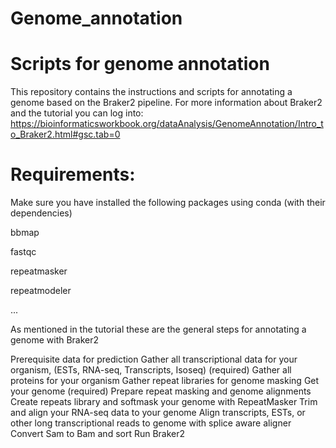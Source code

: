 # Genome_annotation
# Scripts for genome annotation

This repository contains the instructions and scripts for annotating a genome based on the Braker2 pipeline. 
For more information about Braker2 and the tutorial you can log into: https://bioinformaticsworkbook.org/dataAnalysis/GenomeAnnotation/Intro_to_Braker2.html#gsc.tab=0

# Requirements:

Make sure you have installed the following packages using conda (with their dependencies)
 
bbmap

fastqc

repeatmasker

repeatmodeler

...



 As mentioned in the tutorial these are the general steps for annotating a genome with Braker2

Prerequisite data for prediction
Gather all transcriptional data for your organism, (ESTs, RNA-seq, Transcripts, Isoseq) (required)
Gather all proteins for your organism
Gather repeat libraries for genome masking
Get your genome (required)
Prepare repeat masking and genome alignments
Create repeats library and softmask your genome with RepeatMasker
Trim and align your RNA-seq data to your genome
Align transcripts, ESTs, or other long transcriptional reads to genome with splice aware aligner
Convert Sam to Bam and sort
Run Braker2


